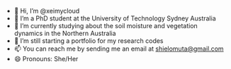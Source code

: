 - 👋 Hi, I’m @xeimycloud
- 👀 I’m a PhD student at the University of Technology Sydney Australia
- 🌱 I’m currently studying about the soil moisture and vegetation dynamics in the Northern Australia
- 💞️ I’m still starting a portfolio for my research codes
- 📫 You can reach me by sending me an email at shielomuta@gmail.com
- 😄 Pronouns: She/Her

<!---
xeimycloud/xeimycloud is a ✨ special ✨ repository because its `README.md` (this file) appears on your GitHub profile.
You can click the Preview link to take a look at your changes.
--->
